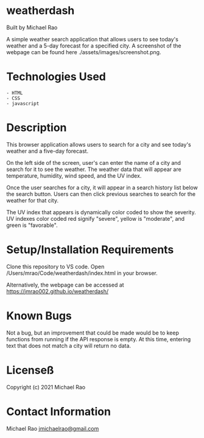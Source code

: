 # weatherdash

Built by Michael Rao

A simple weather search application that allows users to see today's weather and a 5-day forecast for a specified city. A screenshot of the webpage can be found here ./assets/images/screenshot.png.

# Technologies Used

    - HTML
    - CSS
    - javascript

# Description

This browser application allows users to search for a city and see today's weather and a five-day forecast.

On the left side of the screen, user's can enter the name of a city and search for it to see the weather. The weather data that will appear are temperature, humidity, wind speed, and the UV index.

Once the user searches for a city, it will appear in a search history list below the search button. Users can then click previous searches to search for the weather for that city.

The UV index that appears is dynamically color coded to show the severity. UV indexes color coded red signify "severe", yellow is "moderate", and green is "favorable".

# Setup/Installation Requirements

Clone this repository to VS code. Open /Users/mrao/Code/weatherdash/index.html in your browser.

Alternatively, the webpage can be accessed at https://jmrao002.github.io/weatherdash/

# Known Bugs

Not a bug, but an improvement that could be made would be to keep functions from running if the API response is empty. At this time, entering text that does not match a city will return no data.

# Licenseß

Copyright (c) 2021 Michael Rao

# Contact Information

Michael Rao jmichaelrao@gmail.com
